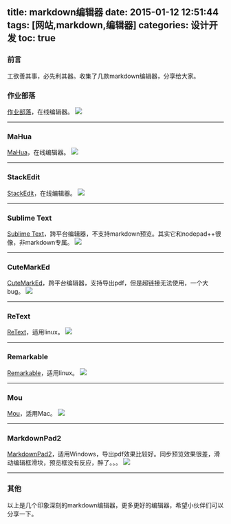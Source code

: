 title: markdown编辑器
date: 2015-01-12 12:51:44
tags: [网站,markdown,编辑器]
categories: 设计开发
toc: true
---
### 前言
工欲善其事，必先利其器。收集了几款markdown编辑器，分享给大家。

### 作业部落
[作业部落](https://www.zybuluo.com/mdeditor)，在线编辑器。
![](http://voidking.qiniudn.com/@/imgs/markdown/作业部落.jpg)

------
### MaHua
[MaHua](http://mahua.jser.me/)，在线编辑器。
![](http://voidking.qiniudn.com/@/imgs/markdown/MaHua.jpg)

------
### StackEdit
[StackEdit](https://stackedit.io/editor)，在线编辑器。
![](http://voidking.qiniudn.com/@/imgs/markdown/StackEdit.jpg)

------
### Sublime Text
[Sublime Text](http://www.sublimetext.com/3)，跨平台编辑器，不支持markdown预览。其实它和nodepad++很像，非markdown专属。
![](http://voidking.qiniudn.com/@/imgs/markdown/Sublime-text.jpg)

------
### CuteMarkEd
[CuteMarkEd](https://github.com/cloose/CuteMarkEd)，跨平台编辑器，支持导出pdf，但是超链接无法使用，一个大bug。
![](http://voidking.qiniudn.com/@/imgs/markdown/CuteMarkEd.png)

------
### ReText
[ReText](http://sourceforge.net/p/retext/home/ReText/)，适用linux。
![](http://voidking.qiniudn.com/@/imgs/markdown/ReText.jpg)

------
### Remarkable
[Remarkable](http://remarkableapp.net/)，适用linux。
![](http://voidking.qiniudn.com/@/imgs/markdown/Remarkable.png)
<!--more-->

------
### Mou
[Mou](http://25.io/mou/)，适用Mac。
![](http://voidking.qiniudn.com/@/imgs/markdown/Mou.png)

------
### MarkdownPad2
[MarkdownPad2](http://www.markdownpad.com/)，适用Windows，导出pdf效果比较好。同步预览效果很差，滑动编辑框滑块，预览框没有反应，醉了。。。
![](http://voidking.qiniudn.com/@/imgs/markdown/markdownpad2.png)

------
### 其他
以上是几个印象深刻的markdown编辑器，更多更好的编辑器，希望小伙伴们可以分享一下。

